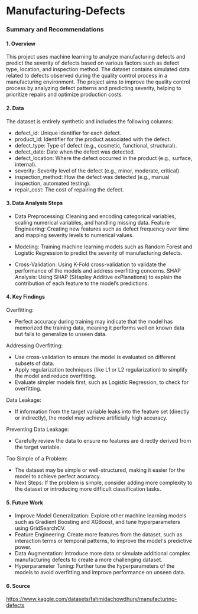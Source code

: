 # Manufacturing-Defects

### Summary and Recommendations

#### 1. Overview

This project uses machine learning to analyze manufacturing defects and predict the severity of defects based on various factors such as defect type, location, and inspection method. The dataset contains simulated data related to defects observed during the quality control process in a manufacturing environment. The project aims to improve the quality control process by analyzing defect patterns and predicting severity, helping to prioritize repairs and optimize production costs.

#### 2. Data

The dataset is entirely synthetic and includes the following columns:

- defect_id: Unique identifier for each defect.
- product_id: Identifier for the product associated with the defect.
- defect_type: Type of defect (e.g., cosmetic, functional, structural).
- defect_date: Date when the defect was detected.
- defect_location: Where the defect occurred in the product (e.g., surface, internal).
- severity: Severity level of the defect (e.g., minor, moderate, critical).
- inspection_method: How the defect was detected (e.g., manual inspection, automated testing).
- repair_cost: The cost of repairing the defect.

#### 3. Data Analysis Steps

- Data Preprocessing: Cleaning and encoding categorical variables, scaling numerical variables, and handling missing data.
Feature Engineering: Creating new features such as defect frequency over time and mapping severity levels to numerical values.

- Modeling: Training machine learning models such as Random Forest and Logistic Regression to predict the severity of manufacturing defects.

- Cross-Validation: Using K-Fold cross-validation to validate the performance of the models and address overfitting concerns.
SHAP Analysis: Using SHAP (SHapley Additive exPlanations) to explain the contribution of each feature to the model’s predictions.

#### 4. Key Findings
      
Overfitting: 

- Perfect accuracy during training may indicate that the model has memorized the training data, meaning it performs well on known data but fails to generalize to unseen data.

Addressing Overfitting:
- Use cross-validation to ensure the model is evaluated on different subsets of data.
- Apply regularization techniques (like L1 or L2 regularization) to simplify the model and reduce overfitting.
- Evaluate simpler models first, such as Logistic Regression, to check for overfitting.

Data Leakage: 

- If information from the target variable leaks into the feature set (directly or indirectly), the model may achieve artificially high accuracy.

Preventing Data Leakage: 

- Carefully review the data to ensure no features are directly derived from the target variable.

Too Simple of a Problem: 
- The dataset may be simple or well-structured, making it easier for the model to achieve perfect accuracy.
- Next Steps: If the problem is simple, consider adding more complexity to the dataset or introducing more difficult classification tasks.

#### 5. Future Work

- Improve Model Generalization: Explore other machine learning models such as Gradient Boosting and XGBoost, and tune hyperparameters using GridSearchCV.
- Feature Engineering: Create more features from the dataset, such as interaction terms or temporal patterns, to improve the model's predictive power.
- Data Augmentation: Introduce more data or simulate additional complex manufacturing defects to create a more challenging dataset.
- Hyperparameter Tuning: Further tune the hyperparameters of the models to avoid overfitting and improve performance on unseen data.

#### 6. Source

https://www.kaggle.com/datasets/fahmidachowdhury/manufacturing-defects
